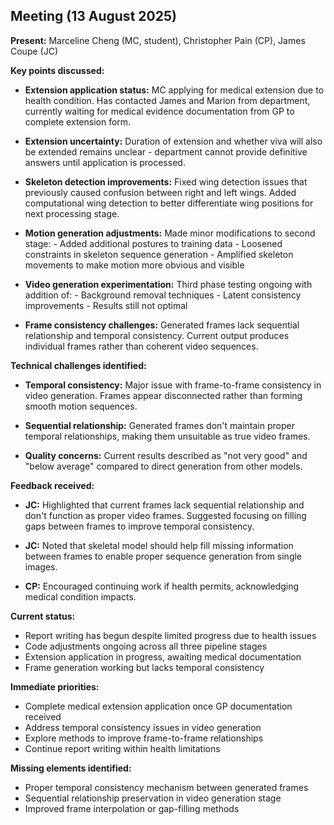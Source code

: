 ## Meeting (13 August 2025)

**Present:** Marceline Cheng (MC, student), Christopher Pain (CP), James Coupe (JC)

**Key points discussed:**

- **Extension application status:** MC applying for medical extension due to health condition. Has contacted James and Marion from department, currently waiting for medical evidence documentation from GP to complete extension form.

- **Extension uncertainty:** Duration of extension and whether viva will also be extended remains unclear - department cannot provide definitive answers until application is processed.

- **Skeleton detection improvements:** Fixed wing detection issues that previously caused confusion between right and left wings. Added computational wing detection to better differentiate wing positions for next processing stage.

- **Motion generation adjustments:** Made minor modifications to second stage:
        - Added additional postures to training data
        - Loosened constraints in skeleton sequence generation
        - Amplified skeleton movements to make motion more obvious and visible

- **Video generation experimentation:** Third phase testing ongoing with addition of:
        - Background removal techniques
        - Latent consistency improvements
        - Results still not optimal

- **Frame consistency challenges:** Generated frames lack sequential relationship and temporal consistency. Current output produces individual frames rather than coherent video sequences.

**Technical challenges identified:**

- **Temporal consistency:** Major issue with frame-to-frame consistency in video generation. Frames appear disconnected rather than forming smooth motion sequences.

- **Sequential relationship:** Generated frames don't maintain proper temporal relationships, making them unsuitable as true video frames.

- **Quality concerns:** Current results described as "not very good" and "below average" compared to direct generation from other models.

**Feedback received:**

- **JC:** Highlighted that current frames lack sequential relationship and don't function as proper video frames. Suggested focusing on filling gaps between frames to improve temporal consistency.

- **JC:** Noted that skeletal model should help fill missing information between frames to enable proper sequence generation from single images.

- **CP:** Encouraged continuing work if health permits, acknowledging medical condition impacts.

**Current status:**

- Report writing has begun despite limited progress due to health issues
- Code adjustments ongoing across all three pipeline stages
- Extension application in progress, awaiting medical documentation
- Frame generation working but lacks temporal consistency

**Immediate priorities:**

- Complete medical extension application once GP documentation received
- Address temporal consistency issues in video generation
- Explore methods to improve frame-to-frame relationships
- Continue report writing within health limitations

**Missing elements identified:**

- Proper temporal consistency mechanism between generated frames
- Sequential relationship preservation in video generation stage
- Improved frame interpolation or gap-filling methods